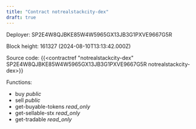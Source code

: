 ```yaml
---
title: "Contract notrealstackcity-dex"
draft: true
---
```

Deployer: SP2E4W8QJBKE85W4W5965GX13JB3G1PXVE9667G5R


 



Block height: 161327 (2024-08-10T13:13:42.000Z)

Source code: {{<contractref "notrealstackcity-dex" SP2E4W8QJBKE85W4W5965GX13JB3G1PXVE9667G5R notrealstackcity-dex>}}

Functions:

* buy _public_
* sell _public_
* get-buyable-tokens _read_only_
* get-sellable-stx _read_only_
* get-tradable _read_only_
